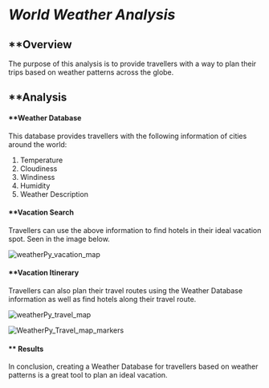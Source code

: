 # *World Weather Analysis*

## **Overview

The purpose of this analysis is to provide travellers with a way to plan their trips based on weather patterns across the globe. 

## **Analysis

#### **Weather Database

This database provides travellers with the following information of cities around the world:

1. Temperature
2. Cloudiness
3. Windiness 
4. Humidity
5. Weather Description

#### **Vacation Search

Travellers can use the above information to find hotels in their ideal vacation spot. Seen in the image below.

![weatherPy_vacation_map](https://user-images.githubusercontent.com/81889167/120104821-64db2900-c124-11eb-973e-0ad92ac15aae.png)

#### **Vacation Itinerary

Travellers can also plan their travel routes using the Weather Database information as well as find hotels along their travel route. 


![weatherPy_travel_map](https://user-images.githubusercontent.com/81889167/120104896-b5eb1d00-c124-11eb-9086-899eb8897089.png)


![WeatherPy_Travel_map_markers](https://user-images.githubusercontent.com/81889167/120104889-b2579600-c124-11eb-8b82-da00236df907.png)

#### ** Results

In conclusion, creating a Weather Database for travellers based on weather patterns is a great tool to plan an ideal vacation.
